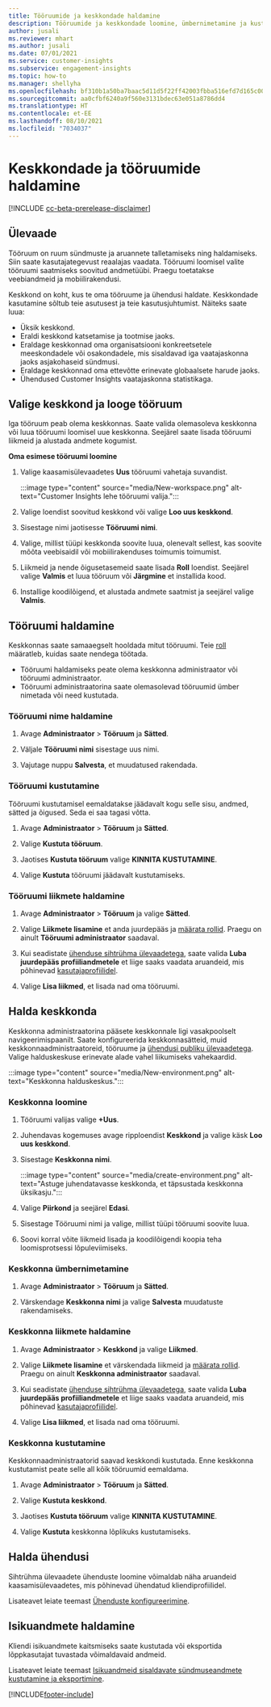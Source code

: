 ```yaml
---
title: Tööruumide ja keskkondade haldamine
description: Tööruumide ja keskkondade loomine, ümbernimetamine ja kustutamine.
author: jusali
ms.reviewer: mhart
ms.author: jusali
ms.date: 07/01/2021
ms.service: customer-insights
ms.subservice: engagement-insights
ms.topic: how-to
ms.manager: shellyha
ms.openlocfilehash: bf310b1a50ba7baac5d11d5f22ff42003fbba516efd7d165c00b59adc958da2e
ms.sourcegitcommit: aa0cfbf6240a9f560e3131bdec63e051a8786dd4
ms.translationtype: HT
ms.contentlocale: et-EE
ms.lasthandoff: 08/10/2021
ms.locfileid: "7034037"
---
```

# <a name="manage-environments-and-workspaces"></a>Keskkondade ja tööruumide haldamine

[!INCLUDE [cc-beta-prerelease-disclaimer](includes/cc-beta-prerelease-disclaimer.md)]

## <a name="overview"></a>Ülevaade

Tööruum on ruum sündmuste ja aruannete talletamiseks ning haldamiseks. Siin saate kasutajategevust reaalajas vaadata. Tööruumi loomisel valite tööruumi saatmiseks soovitud andmetüübi. Praegu toetatakse veebiandmeid ja mobiilirakendusi.

Keskkond on koht, kus te oma tööruume ja ühendusi haldate. Keskkondade kasutamine sõltub teie asutusest ja teie kasutusjuhtumist. Näiteks saate luua:

-   Üksik keskkond.
-   Eraldi keskkond katsetamise ja tootmise jaoks.
-   Eraldage keskkonnad oma organisatsiooni konkreetsetele meeskondadele või osakondadele, mis sisaldavad iga vaatajaskonna jaoks asjakohaseid sündmusi.
-   Eraldage keskkonnad oma ettevõtte erinevate globaalsete harude jaoks.
-   Ühendused Customer Insights vaatajaskonna statistikaga.

## <a name="choose-an-environment-and-create-a-workspace"></a>Valige keskkond ja looge tööruum 

Iga tööruum peab olema keskkonnas. Saate valida olemasoleva keskkonna või luua tööruumi loomisel uue keskkonna. Seejärel saate lisada tööruumi liikmeid ja alustada andmete kogumist.

**Oma esimese tööruumi loomine**

1. Valige kaasamisülevaadetes **Uus** tööruumi vahetaja suvandist. 

   :::image type="content" source="media/New-workspace.png" alt-text="Customer Insights lehe tööruumi valija.":::

1. Valige loendist soovitud keskkond või valige **Loo uus keskkond**.

1. Sisestage nimi jaotisesse **Tööruumi nimi**. 

1. Valige, millist tüüpi keskkonda soovite luua, olenevalt sellest, kas soovite mõõta veebisaidil või mobiilirakenduses toimumis toimumist. 

1. Liikmeid ja nende õigusetasemeid saate lisada **Roll** loendist. Seejärel valige **Valmis** et luua tööruum või **Järgmine** et installida kood. 

1. Installige koodilõigend, et alustada andmete saatmist ja seejärel valige **Valmis**. 

## <a name="manage-a-workspace"></a>Tööruumi haldamine

Keskkonnas saate samaaegselt hooldada mitut tööruumi. Teie [roll](user-roles.md) määratleb, kuidas saate nendega töötada. 

 - Tööruumi haldamiseks peate olema keskkonna administraator või tööruumi administraator.
 - Tööruumi administraatorina saate olemasolevad tööruumid ümber nimetada või need kustutada. 

### <a name="edit-a-workspace-name"></a>Tööruumi nime haldamine

1. Avage **Administraator** > **Tööruum** ja **Sätted**.

1. Väljale **Tööruumi nimi** sisestage uus nimi.

1. Vajutage nuppu **Salvesta**, et muudatused rakendada.

### <a name="delete-a-workspace"></a>Tööruumi kustutamine

Tööruumi kustutamisel eemaldatakse jäädavalt kogu selle sisu, andmed, sätted ja õigused. Seda ei saa tagasi võtta.

1. Avage **Administraator** > **Tööruum** ja **Sätted**.

1. Valige **Kustuta tööruum**. 

1. Jaotises **Kustuta tööruum** valige **KINNITA KUSTUTAMINE**. 

1. Valige **Kustuta** tööruumi jäädavalt kustutamiseks.

### <a name="manage-workspace-members"></a>Tööruumi liikmete haldamine

1. Avage **Administraator** > **Tööruum** ja valige **Sätted**.

1. Valige **Liikmete lisamine** et anda juurdepääs ja [määrata rollid](user-roles.md). Praegu on ainult **Tööruumi administraator** saadaval.

1. Kui seadistate [ühenduse sihtrühma ülevaadetega](configure-connections.md), saate valida **Luba juurdepääs profiiliandmetele** et liige saaks vaadata aruandeid, mis põhinevad [kasutajaprofiilidel](profile-reports.md).

1. Valige **Lisa liikmed**, et lisada nad oma tööruumi.

## <a name="manage-an-environment"></a>Halda keskkonda

Keskkonna administraatorina pääsete keskkonnale ligi vasakpoolselt navigeerimispaanilt. Saate konfigureerida keskkonnasätteid, muid keskkonnaadministraatoreid, tööruume ja [ühendusi publiku ülevaadetega](configure-connections.md). Valige halduskeskuse erinevate alade vahel liikumiseks vahekaardid.

:::image type="content" source="media/New-environment.png" alt-text="Keskkonna halduskeskus.":::

### <a name="create-an-environment"></a>Keskkonna loomine

1. Tööruumi valijas valige **+Uus**.

1. Juhendavas kogemuses avage ripploendist **Keskkond** ja valige käsk **Loo uus keskkond**. 

1. Sisestage **Keskkonna nimi**.

   :::image type="content" source="media/create-environment.png" alt-text="Astuge juhendatavasse keskkonda, et täpsustada keskkonna üksikasju.":::

1. Valige **Piirkond** ja seejärel **Edasi**. 

1. Sisestage Tööruumi nimi ja valige, millist tüüpi tööruumi soovite luua. 

1.  Soovi korral võite liikmeid lisada ja koodilõigendi koopia teha loomisprotsessi lõpuleviimiseks.

### <a name="rename-an-environment"></a>Keskkonna ümbernimetamine

1. Avage **Administraator** > **Tööruum** ja **Sätted**.

1. Värskendage **Keskkonna nimi** ja valige **Salvesta** muudatuste rakendamiseks.

### <a name="manage-environment-members"></a>Keskkonna liikmete haldamine

1. Avage **Administraator** > **Keskkond** ja valige **Liikmed**.

1. Valige **Liikmete lisamine** et värskendada liikmeid ja [määrata rollid](user-roles.md). Praegu on ainult **Keskkonna administraator** saadaval.

1. Kui seadistate [ühenduse sihtrühma ülevaadetega](configure-connections.md), saate valida **Luba juurdepääs profiiliandmetele** et liige saaks vaadata aruandeid, mis põhinevad [kasutajaprofiilidel](profile-reports.md).

1. Valige **Lisa liikmed**, et lisada nad oma tööruumi.

### <a name="delete-an-environment"></a>Keskkonna kustutamine

Keskkonnaadministraatorid saavad keskkondi kustutada. Enne keskkonna kustutamist peate selle all kõik tööruumid eemaldama.

1. Avage **Administraator** > **Tööruum** ja **Sätted**.

1. Valige **Kustuta keskkond**. 

1. Jaotises **Kustuta tööruum** valige **KINNITA KUSTUTAMINE**. 

1. Valige **Kustuta** keskkonna lõplikuks kustutamiseks.

## <a name="manage-connections"></a>Halda ühendusi

Sihtrühma ülevaadete ühenduste loomine võimaldab näha aruandeid kaasamisülevaadetes, mis põhinevad ühendatud kliendiprofiilidel. 

Lisateavet leiate teemast [Ühenduste konfigureerimine](configure-connections.md).

## <a name="manage-personal-data"></a>Isikuandmete haldamine

Kliendi isikuandmete kaitsmiseks saate kustutada või eksportida lõppkasutajat tuvastada võimaldavaid andmeid.

Lisateavet leiate teemast [Isikuandmeid sisaldavate sündmuseandmete kustutamine ja eksportimine](delete-export-personal-data.md).


[!INCLUDE[footer-include](../includes/footer-banner.md)]
